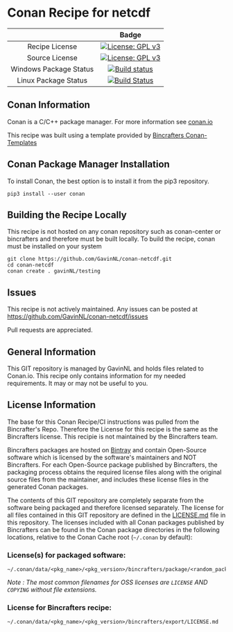 # Conan Recipe for netcdf

|    | Badge |
|:--------:|:---------:
| Recipe License         | [![License: GPL v3](https://img.shields.io/badge/License-Bincrafters-blue.svg)](https://www.gnu.org/licenses/gpl-3.0)
| Source License         | [![License: GPL v3](https://img.shields.io/badge/License-netcdf-blue.svg)](https://www.unidata.ucar.edu/software/netcdf/docs/copyright.html)
| Windows Package Status | [![Build status](https://ci.appveyor.com/api/projects/status/github/GavinNL/conan-netcdf?svg=true)](https://ci.appveyor.com/project/gavinNL/conan-netcdf)|
| Linux Package Status   | [![Build Status](https://travis-ci.org/GavinNL/conan-netcdf.svg?branch=master)](https://travis-ci.org/GavinNL/conan-netcdf)|

## Conan Information

Conan is a C/C++ package manager. For more information see [conan.io](https://conan.io)

This recipe was built using a template provided by [Bincrafters Conan-Templates](https://github.com/bincrafters/conan-templates)

## Conan Package Manager Installation

To install Conan, the best option is to install it from the pip3 repository.

```
pip3 install --user conan
```

## Building the Recipe Locally

This recipe is not hosted on any conan repository such as conan-center or bincrafters and therefore must be built locally. To build the recipe, conan must be installed on your system

```
git clone https://github.com/GavinNL/conan-netcdf.git
cd conan-netcdf
conan create . gavinNL/testing
```

## Issues

This recipe is not actively maintained. Any issues can be posted at https://github.com/GavinNL/conan-netcdf/issues

Pull requests are appreciated.

## General Information

This GIT repository is managed by GavinNL and holds files related to Conan.io.  This recipe only contains information for my needed requirements. It may or may not be useful to you.

## License Information

The base for this Conan Recipe/CI instructions was pulled from the Bincrafter's Repo. Therefore the License for this recipe is the same as the Bincrafters license. This recipie is not maintained by the Bincrafters team.

Bincrafters packages are hosted on [Bintray](https://bintray.com) and contain Open-Source software which is licensed by the software's maintainers and NOT Bincrafters.  For each Open-Source package published by Bincrafters, the packaging process obtains the required license files along with the original source files from the maintainer, and includes these license files in the generated Conan packages.

The contents of this GIT repository are completely separate from the software being packaged and therefore licensed separately.  The license for all files contained in this GIT repository are defined in the [LICENSE.md](LICENSE.md) file in this repository.  The licenses included with all Conan packages published by Bincrafters can be found in the Conan package directories in the following locations, relative to the Conan Cache root (`~/.conan` by default):

### License(s) for packaged software:

    ~/.conan/data/<pkg_name>/<pkg_version>/bincrafters/package/<random_package_id>/license/<LICENSE_FILES_HERE>

*Note :   The most common filenames for OSS licenses are `LICENSE` AND `COPYING` without file extensions.*

### License for Bincrafters recipe:

    ~/.conan/data/<pkg_name>/<pkg_version>/bincrafters/export/LICENSE.md
